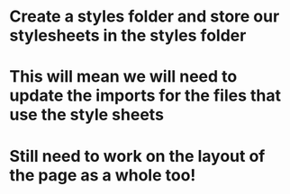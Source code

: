  # Create a styles folder and store our stylesheets in the styles folder 
 # This will mean we will need to update the imports for the files that use the style sheets
 # Still need to work on the layout of the page as a whole too!